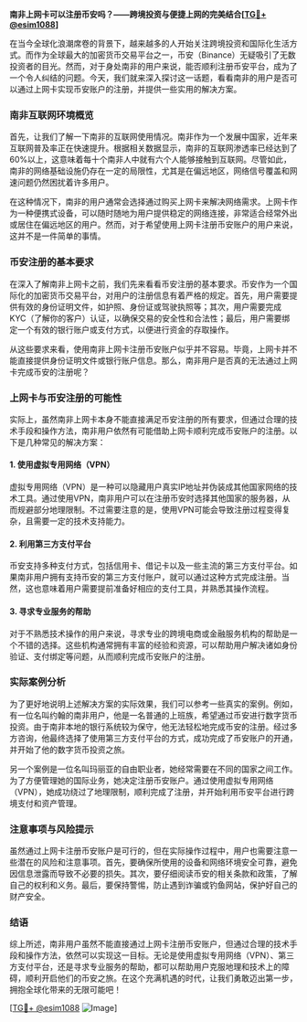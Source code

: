 **南非上网卡可以注册币安吗？——跨境投资与便捷上网的完美结合[[TG💪+ @esim1088](https://t.me/s/esim1088)]**

在当今全球化浪潮席卷的背景下，越来越多的人开始关注跨境投资和国际化生活方式。而作为全球最大的加密货币交易平台之一，币安（Binance）无疑吸引了无数投资者的目光。然而，对于身处南非的用户来说，能否顺利注册币安平台，成为了一个令人纠结的问题。今天，我们就来深入探讨这一话题，看看南非的用户是否可以通过上网卡实现币安账户的注册，并提供一些实用的解决方案。

### 南非互联网环境概览

首先，让我们了解一下南非的互联网使用情况。南非作为一个发展中国家，近年来互联网普及率正在快速提升。根据相关数据显示，南非的互联网渗透率已经达到了60%以上，这意味着每十个南非人中就有六个人能够接触到互联网。尽管如此，南非的网络基础设施仍存在一定的局限性，尤其是在偏远地区，网络信号覆盖和网速问题仍然困扰着许多用户。

在这种情况下，南非的用户通常会选择通过购买上网卡来解决网络需求。上网卡作为一种便携式设备，可以随时随地为用户提供稳定的网络连接，非常适合经常外出或居住在偏远地区的用户。然而，对于希望使用上网卡注册币安账户的用户来说，这并不是一件简单的事情。

### 币安注册的基本要求

在深入了解南非上网卡之前，我们先来看看币安注册的基本要求。币安作为一个国际化的加密货币交易平台，对用户的注册信息有着严格的规定。首先，用户需要提供有效的身份证明文件，如护照、身份证或驾驶执照等；其次，用户需要完成KYC（了解你的客户）认证，以确保交易的安全性和合法性；最后，用户需要绑定一个有效的银行账户或支付方式，以便进行资金的存取操作。

从这些要求来看，使用南非上网卡注册币安账户似乎并不容易。毕竟，上网卡并不能直接提供身份证明文件或银行账户信息。那么，南非用户是否真的无法通过上网卡完成币安的注册呢？

### 上网卡与币安注册的可能性

实际上，虽然南非上网卡本身不能直接满足币安注册的所有要求，但通过合理的技术手段和操作方法，南非用户依然有可能借助上网卡顺利完成币安账户的注册。以下是几种常见的解决方案：

#### 1. 使用虚拟专用网络（VPN）

虚拟专用网络（VPN）是一种可以隐藏用户真实IP地址并伪装成其他国家网络的技术工具。通过使用VPN，南非用户可以在注册币安时选择其他国家的服务器，从而规避部分地理限制。不过需要注意的是，使用VPN可能会导致注册过程变得复杂，且需要一定的技术支持能力。

#### 2. 利用第三方支付平台

币安支持多种支付方式，包括信用卡、借记卡以及一些主流的第三方支付平台。如果南非用户拥有支持币安的第三方支付账户，就可以通过这种方式完成注册。当然，这也意味着用户需要提前准备好相应的支付工具，并熟悉其操作流程。

#### 3. 寻求专业服务的帮助

对于不熟悉技术操作的用户来说，寻求专业的跨境电商或金融服务机构的帮助是一个不错的选择。这些机构通常拥有丰富的经验和资源，可以帮助用户解决诸如身份验证、支付绑定等问题，从而顺利完成币安账户的注册。

### 实际案例分析

为了更好地说明上述解决方案的实际效果，我们可以参考一些真实的案例。例如，有一位名叫约翰的南非用户，他是一名普通的上班族，希望通过币安进行数字货币投资。由于南非本地的银行系统较为保守，他无法轻松地完成币安的注册。经过多方咨询，他最终选择了使用第三方支付平台的方式，成功完成了币安账户的开通，并开始了他的数字货币投资之旅。

另一个案例是一位名叫玛丽亚的自由职业者，她经常需要在不同的国家之间工作。为了方便管理她的国际业务，她决定注册币安账户。通过使用虚拟专用网络（VPN），她成功绕过了地理限制，顺利完成了注册，并开始利用币安平台进行跨境支付和资产管理。

### 注意事项与风险提示

虽然通过上网卡注册币安账户是可行的，但在实际操作过程中，用户也需要注意一些潜在的风险和注意事项。首先，要确保所使用的设备和网络环境安全可靠，避免因信息泄露而导致不必要的损失。其次，要仔细阅读币安的相关条款和政策，了解自己的权利和义务。最后，要保持警惕，防止遇到诈骗或钓鱼网站，保护好自己的财产安全。

### 结语

综上所述，南非用户虽然不能直接通过上网卡注册币安账户，但通过合理的技术手段和操作方法，依然可以实现这一目标。无论是使用虚拟专用网络（VPN）、第三方支付平台，还是寻求专业服务的帮助，都可以帮助用户克服地理和技术上的障碍，顺利开启他们的币安之旅。在这个充满机遇的时代，让我们勇敢迈出第一步，拥抱全球化带来的无限可能吧！

[[TG💪+ @esim1088](https://t.me/s/esim1088) ![Image](https://i.postimg.cc/4NQfJmqS/Snipaste-2025-05-13-00-14-12.png)]
